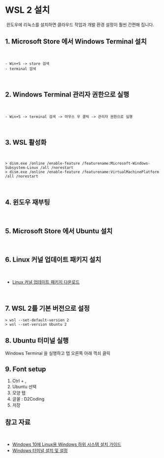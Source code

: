 # WSL 2 설치

​
윈도우에 리눅스를 설치하면 클라우드 작업과 개발 환경 설정이 훨씬 간편해 집니다.
​

## 1. Microsoft Store 에서 Windows Terminal 설치

​

```
- Win+S -> store 검색
- terminal 검색
```

​

## 2. Windows Terminal 관리자 권한으로 실행

​

```
- Win+S -> terminal 검색 -> 마우스 우 클릭 -> 관리자 권한으로 실행
```

​

## 3. WSL 활성화

​

```shell
> dism.exe /online /enable-feature /featurename:Microsoft-Windows-Subsystem-Linux /all /norestart
> dism.exe /online /enable-feature /featurename:VirtualMachinePlatform /all /norestart
```

​

## 4. 윈도우 재부팅

​

## 5. Microsoft Store 에서 Ubuntu 설치

​

## 6. Linux 커널 업데이트 패키지 설치

​

- [Linux 커널 업데이트 패키지 다운로드](https://docs.microsoft.com/ko-kr/windows/wsl/install-win10#step-4---download-the-linux-kernel-update-package)

​

## 7. WSL 2를 기본 버전으로 설정

```shell
> wsl --set-default-version 2
> wsl --set-version Ubuntu 2
```

## 8. Ubuntu 터미널 실행

Windows Terminal 을 실행하고 탭 오른쪽 아래 꺽쇠 클릭
​
​

## 9. Font setup

1. Ctrl + ,
2. Ubuntu 선택
3. 모양 탭
4. 글꼴 : D2Coding
5. 저장

## 참고 자료

​

- [Windows 10에 Linux용 Windows 하위 시스템 설치 가이드](https://docs.microsoft.com/ko-kr/windows/wsl/install-win10)
- [Windows 터미널 설치 및 설정](https://docs.microsoft.com/ko-kr/windows/terminal/get-started)
